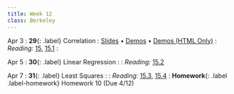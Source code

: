 ```yaml
---
title: Week 12
class: Berkeley
---
```


Apr 3
: **29**{: .label} Correlation
  : [Slides](https://docs.google.com/presentation/d/1_61AuAtzZFHl_jyTGOIB8nAsxlhYJlv27nJSpuQ_rGc/edit?usp=sharing) &#8226; [Demos](https://data8.datahub.berkeley.edu/hub/user-redirect/git-pull?repo=https%3A%2F%2Fgithub.com%2Fdata-8%2Fmaterials-sp23&urlpath=retro%2Ftree%2Fmaterials-sp23%2Flec%2Flec29.ipynb&branch=main) &#8226; [Demos (HTML Only)](assets/demo_html/lec29.html) <!--&#8226; [Video](#)-->
: *Reading:* [15](https://inferentialthinking.com/chapters/15/Prediction.html), [15.1](https://inferentialthinking.com/chapters/15/1/Correlation.html)
  : <!--[Project 2 Lab Worksheet](#)-->

Apr 5
: **30**{: .label} Linear Regression
  : <!--[Slides]#) &#8226; [Demos](#) &#8226; [Video](#)-->
: *Reading:* [15.2](https://inferentialthinking.com/chapters/15/2/Regression_Line.html)

Apr 7
: **31**{: .label} Least Squares
  : <!--[Slides]#) &#8226; [Demos](#) &#8226; [Video](#)-->
: *Reading:* [15.3](https://inferentialthinking.com/chapters/15/3/Method_of_Least_Squares.html), [15.4](https://inferentialthinking.com/chapters/15/4/Least_Squares_Regression.html)
: **Homework**{: .label .label-homework} Homework 10 (Due 4/12)
